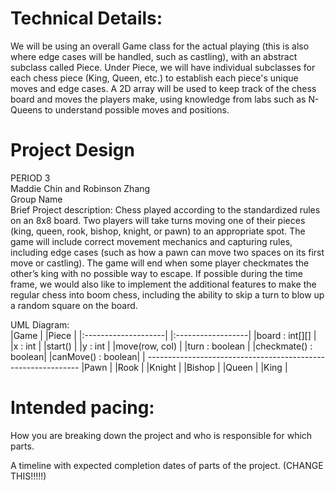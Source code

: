 
# Technical Details:

We will be using an overall Game class for the actual playing (this is also where edge cases will
be handled, such as castling), with an abstract subclass called Piece. Under Piece, 
we will have individual subclasses for each chess piece (King, Queen, etc.) to establish each piece's 
unique moves and edge cases. A 2D array will be used to keep track of the chess board and moves the players
make, using knowledge from labs such as N-Queens to understand possible moves and positions.
     
# Project Design

PERIOD 3  
Maddie Chin and Robinson Zhang  
Group Name  
Brief Project description: Chess played according to the standardized rules on an 
8x8 board. Two players will take turns moving one of their pieces (king, queen, rook, 
bishop, knight, or pawn) to an appropriate spot. The game will include correct 
movement mechanics and capturing rules, including edge cases (such as how a pawn can 
move two spaces on its first move or castling). The game will end when some player 
checkmates the other’s king with no possible way to escape. If possible during the time 
frame, we would also like to implement the additional features to make the regular chess 
into boom chess, including the ability to skip a turn to blow up a random square on the 
board.


UML Diagram:  
|Game                 |							|Piece              |
|:--------------------|							|:------------------|
|board : int[][]      |							|x : int			|
|start()              |							|y : int            |
|move(row, col)       |							|turn : boolean     |
|checkmate() : boolean|							|canMove() : boolean|
															|
							-------------------------------------------------------------
							|Pawn |  |Rook  |  |Knight  |  |Bishop  |   |Queen |  |King |


    
# Intended pacing:

How you are breaking down the project and who is responsible for which parts.

A timeline with expected completion dates of parts of the project. (CHANGE THIS!!!!!)

